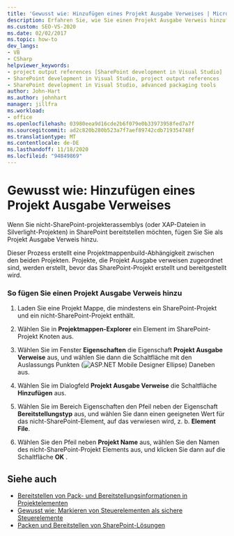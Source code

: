 ```yaml
---
title: 'Gewusst wie: Hinzufügen eines Projekt Ausgabe Verweises | Microsoft-Dokumentation'
description: Erfahren Sie, wie Sie einen Projekt Ausgabe Verweis hinzufügen, sodass Sie nicht-SharePoint-Projektassemblys (oder XAP-Dateien in Silverlight-Projekten) in SharePoint bereitstellen können.
ms.custom: SEO-VS-2020
ms.date: 02/02/2017
ms.topic: how-to
dev_langs:
- VB
- CSharp
helpviewer_keywords:
- project output references [SharePoint development in Visual Studio]
- SharePoint development in Visual Studio, project output references
- SharePoint development in Visual Studio, advanced packaging tools
author: John-Hart
ms.author: johnhart
manager: jillfra
ms.workload:
- office
ms.openlocfilehash: 03980eea9d16cde2b6f079e0b33973958fed7a7f
ms.sourcegitcommit: ad2c820b280b523a7f7aef89742cdb719354748f
ms.translationtype: MT
ms.contentlocale: de-DE
ms.lasthandoff: 11/18/2020
ms.locfileid: "94849869"
---
```

# <a name="how-to-add-a-project-output-reference"></a>Gewusst wie: Hinzufügen eines Projekt Ausgabe Verweises
  Wenn Sie nicht-SharePoint-projekterassemblys (oder XAP-Dateien in Silverlight-Projekten) in SharePoint bereitstellen möchten, fügen Sie Sie als Projekt Ausgabe Verweis hinzu.

 Dieser Prozess erstellt eine Projektmappenbuild-Abhängigkeit zwischen den beiden Projekten. Projekte, die Projekt Ausgabe verweisen zugeordnet sind, werden erstellt, bevor das SharePoint-Projekt erstellt und bereitgestellt wird.

### <a name="to-add-a-project-output-reference"></a>So fügen Sie einen Projekt Ausgabe Verweis hinzu

1. Laden Sie eine Projekt Mappe, die mindestens ein SharePoint-Projekt und ein nicht-SharePoint-Projekt enthält.

2. Wählen Sie in **Projektmappen-Explorer** ein Element im SharePoint-Projekt Knoten aus.

3. Wählen Sie im Fenster **Eigenschaften** die Eigenschaft **Projekt Ausgabe Verweise** aus, und wählen Sie dann die Schaltfläche mit den Auslassungs Punkten (![ASP.NET Mobile Designer Ellipse](../sharepoint/media/mwellipsis.gif "Auslassungszeichen im ASP.NET Mobile-Designer")) Daneben aus.

4. Wählen Sie im Dialogfeld **Projekt Ausgabe Verweise** die Schaltfläche **Hinzufügen** aus.

5. Wählen Sie im Bereich Eigenschaften den Pfeil neben der Eigenschaft **Bereitstellungstyp** aus, und wählen Sie dann einen geeigneten Wert für das nicht-SharePoint-Element, auf das verwiesen wird, z. b. **Element File**.

6. Wählen Sie den Pfeil neben **Projekt Name** aus, wählen Sie den Namen des nicht-SharePoint-Projekt Elements aus, und klicken Sie dann auf die Schaltfläche **OK** .

## <a name="see-also"></a>Siehe auch
- [Bereitstellen von Pack- und Bereitstellungsinformationen in Projektelementen](../sharepoint/providing-packaging-and-deployment-information-in-project-items.md)
- [Gewusst wie: Markieren von Steuerelementen als sichere Steuerelemente](../sharepoint/how-to-mark-controls-as-safe-controls.md)
- [Packen und Bereitstellen von SharePoint-Lösungen](../sharepoint/packaging-and-deploying-sharepoint-solutions.md)
